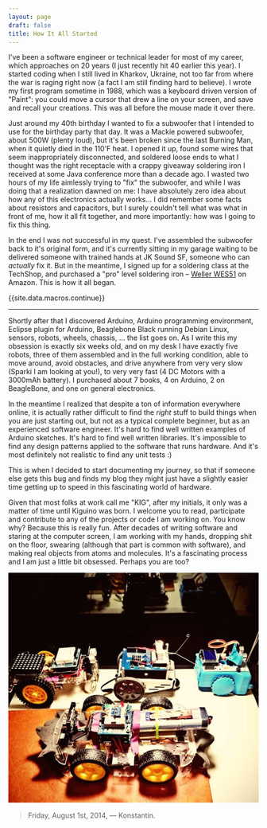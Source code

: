 ```yaml
---
layout: page
draft: false
title: How It All Started
---
```


I've been a software engineer or technical leader for most of my career, which approaches on 20 years (I just recently hit 40 earlier this year). I started coding when
I still lived in Kharkov, Ukraine, not too far from where the war is raging right now (a fact I am still finding hard to believe). I wrote my first program sometime in
1988, which was a keyboard driven version of "Paint": you could move a cursor that drew a line on your screen, and save and recall your creations. This was all before
the mouse made it over there.

Just around my 40th birthday I wanted to fix a subwoofer that I intended to use for the birthday party that day. It was a Mackie powered subwoofer, about 500W (plenty
loud), but it's been broken since the last Burning Man, when it quietly died in the 110'F heat. I opened it up, found some wires that seem inappropriately disconnected,
and soldered loose ends to what I thought was the right receptacle with a crappy giveaway soldering iron I received at some Java conference more than a decade ago. I
wasted two hours of my life aimlessly trying to "fix" the subwoofer, and while I was doing that a realization dawned on me: I have absolutely zero idea about how any of
this electronics actually works... I did remember some facts about resistors and capacitors, but I surely couldn't tell what was what in front of me, how it all fit
together, and more importantly: how was I going to fix this thing.

In the end I was not successful in my quest. I've assembled the subwoofer back to it's original form, and it's currently sitting in my garage waiting to be delivered
someone with trained hands at JK Sound SF, someone who can _actually_ fix it. But in the meantime, I signed up for a soldering class at the TechShop, and
purchased a "pro" level soldering iron – [Weller WES51](http://amzn.to/1ndGWXi) on Amazon. This is how it all began.


{{site.data.macros.continue}}
___

Shortly after that I discovered Arduino, Arduino programming environment, Eclipse plugin for Arduino, Beaglebone Black running Debian Linux, sensors, robots, wheels,
chassis, ... the list goes on. As I write this my obsession is exactly six weeks old, and on my desk I have exactly five robots, three of them assembled and in the full
working condition, able to move around, avoid obstacles, and drive anywhere from very very slow (Sparki I am looking at you!), to very very fast (4 DC Motors with a
3000mAh battery). I purchased about 7 books, 4 on Arduino, 2 on BeagleBone, and one on general electronics.

In the meantime I realized that despite a ton of information everywhere online, it is actually rather difficult to find the _right_ stuff to build things when
you are just starting out, but not as a typical complete beginner, but as an experienced software engineer. It's hard to find well written examples of
Arduino sketches. It's hard to find well written libraries. It's impossible to find any design patterns applied to the software that runs hardware. And
it's most definitely not realistic to find any unit tests :)

This is when I decided to start documenting my journey, so that if someone else gets this bug and finds my blog they might just have a slightly easier time getting up
to speed in this fascinating world of hardware.

Given that most folks at work call me "KIG", after my initials, it only was a matter of time until Kiguino was born. I welcome you to read, participate and contribute
to any of the projects or code I am working on. You know why? Because this is really fun. After decades of writing software and staring at the computer screen, I am
working with my hands, dropping shit on the floor, swearing (although that part is common with software), and making real objects from atoms and molecules. It's a fascinating process and I am just a little bit obsessed.
Perhaps you are too?

![Small Robot Army on my desk](/images/robo-mania.jpg)



<blockquote>
Friday, August 1st, 2014, –– Konstantin.
</blockquote>

